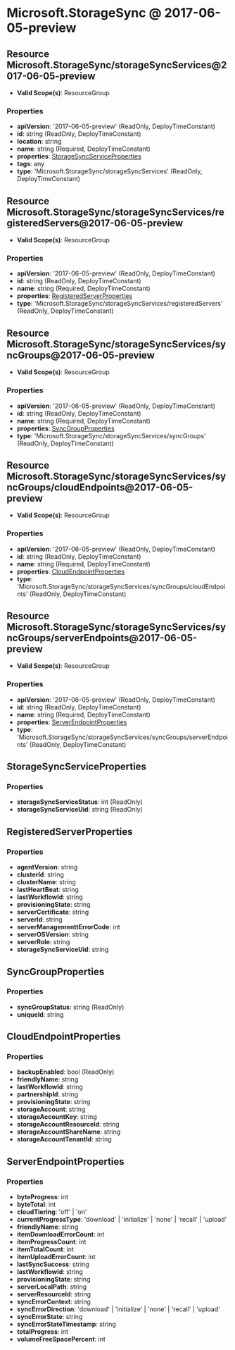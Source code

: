 # Microsoft.StorageSync @ 2017-06-05-preview

## Resource Microsoft.StorageSync/storageSyncServices@2017-06-05-preview
* **Valid Scope(s)**: ResourceGroup
### Properties
* **apiVersion**: '2017-06-05-preview' (ReadOnly, DeployTimeConstant)
* **id**: string (ReadOnly, DeployTimeConstant)
* **location**: string
* **name**: string (Required, DeployTimeConstant)
* **properties**: [StorageSyncServiceProperties](#storagesyncserviceproperties)
* **tags**: any
* **type**: 'Microsoft.StorageSync/storageSyncServices' (ReadOnly, DeployTimeConstant)

## Resource Microsoft.StorageSync/storageSyncServices/registeredServers@2017-06-05-preview
* **Valid Scope(s)**: ResourceGroup
### Properties
* **apiVersion**: '2017-06-05-preview' (ReadOnly, DeployTimeConstant)
* **id**: string (ReadOnly, DeployTimeConstant)
* **name**: string (Required, DeployTimeConstant)
* **properties**: [RegisteredServerProperties](#registeredserverproperties)
* **type**: 'Microsoft.StorageSync/storageSyncServices/registeredServers' (ReadOnly, DeployTimeConstant)

## Resource Microsoft.StorageSync/storageSyncServices/syncGroups@2017-06-05-preview
* **Valid Scope(s)**: ResourceGroup
### Properties
* **apiVersion**: '2017-06-05-preview' (ReadOnly, DeployTimeConstant)
* **id**: string (ReadOnly, DeployTimeConstant)
* **name**: string (Required, DeployTimeConstant)
* **properties**: [SyncGroupProperties](#syncgroupproperties)
* **type**: 'Microsoft.StorageSync/storageSyncServices/syncGroups' (ReadOnly, DeployTimeConstant)

## Resource Microsoft.StorageSync/storageSyncServices/syncGroups/cloudEndpoints@2017-06-05-preview
* **Valid Scope(s)**: ResourceGroup
### Properties
* **apiVersion**: '2017-06-05-preview' (ReadOnly, DeployTimeConstant)
* **id**: string (ReadOnly, DeployTimeConstant)
* **name**: string (Required, DeployTimeConstant)
* **properties**: [CloudEndpointProperties](#cloudendpointproperties)
* **type**: 'Microsoft.StorageSync/storageSyncServices/syncGroups/cloudEndpoints' (ReadOnly, DeployTimeConstant)

## Resource Microsoft.StorageSync/storageSyncServices/syncGroups/serverEndpoints@2017-06-05-preview
* **Valid Scope(s)**: ResourceGroup
### Properties
* **apiVersion**: '2017-06-05-preview' (ReadOnly, DeployTimeConstant)
* **id**: string (ReadOnly, DeployTimeConstant)
* **name**: string (Required, DeployTimeConstant)
* **properties**: [ServerEndpointProperties](#serverendpointproperties)
* **type**: 'Microsoft.StorageSync/storageSyncServices/syncGroups/serverEndpoints' (ReadOnly, DeployTimeConstant)

## StorageSyncServiceProperties
### Properties
* **storageSyncServiceStatus**: int (ReadOnly)
* **storageSyncServiceUid**: string (ReadOnly)

## RegisteredServerProperties
### Properties
* **agentVersion**: string
* **clusterId**: string
* **clusterName**: string
* **lastHeartBeat**: string
* **lastWorkflowId**: string
* **provisioningState**: string
* **serverCertificate**: string
* **serverId**: string
* **serverManagementtErrorCode**: int
* **serverOSVersion**: string
* **serverRole**: string
* **storageSyncServiceUid**: string

## SyncGroupProperties
### Properties
* **syncGroupStatus**: string (ReadOnly)
* **uniqueId**: string

## CloudEndpointProperties
### Properties
* **backupEnabled**: bool (ReadOnly)
* **friendlyName**: string
* **lastWorkflowId**: string
* **partnershipId**: string
* **provisioningState**: string
* **storageAccount**: string
* **storageAccountKey**: string
* **storageAccountResourceId**: string
* **storageAccountShareName**: string
* **storageAccountTenantId**: string

## ServerEndpointProperties
### Properties
* **byteProgress**: int
* **byteTotal**: int
* **cloudTiering**: 'off' | 'on'
* **currentProgressType**: 'download' | 'initialize' | 'none' | 'recall' | 'upload'
* **friendlyName**: string
* **itemDownloadErrorCount**: int
* **itemProgressCount**: int
* **itemTotalCount**: int
* **itemUploadErrorCount**: int
* **lastSyncSuccess**: string
* **lastWorkflowId**: string
* **provisioningState**: string
* **serverLocalPath**: string
* **serverResourceId**: string
* **syncErrorContext**: string
* **syncErrorDirection**: 'download' | 'initialize' | 'none' | 'recall' | 'upload'
* **syncErrorState**: string
* **syncErrorStateTimestamp**: string
* **totalProgress**: int
* **volumeFreeSpacePercent**: int

